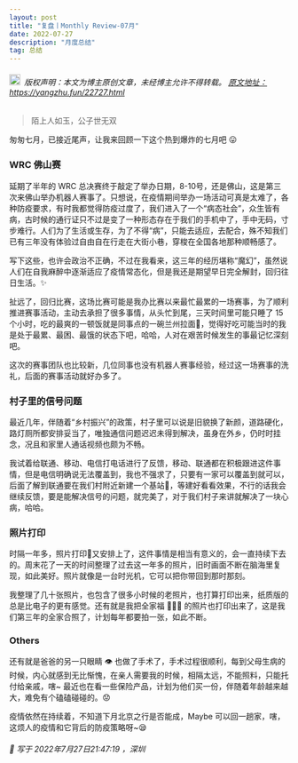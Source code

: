 ```yaml
---
layout: post
title: "复盘丨Monthly Review-07月"
date: 2022-07-27 
description: "月度总结"
tag: 总结
---   
```


<h6><img src="https://robotkang-1257995526.cos.ap-chengdu.myqcloud.com/icon/copyright.png" alt="copyright" style="display:inline;margin-bottom: -5px;" width="20" height="20"> 版权声明：本文为博主原创文章，未经博主允许不得转载。
<a target="_blank" href="https://yangzhu.fun/22727.html">原文地址：https://yangzhu.fun/22727.html </a>
</h6>                           
        
> 陌上人如玉，公子世无双         

匆匆七月，已接近尾声，让我来回顾一下这个热到爆炸的七月吧 😛        

### WRC 佛山赛            

延期了半年的 WRC 总决赛终于敲定了举办日期，8-10号，还是佛山，这是第三次来佛山举办机器人赛事了。只想说，在疫情期间举办一场活动可真是太难了，各种防疫要求，有时我都觉得防疫过度了，我们进入了一个“病态社会”，众生皆有病，古时候的通行证只不过是变了一种形态存在于我们的手机中了，手中无码，寸步难行。人们为了生活或生存，为了不得“病”，只能去适应，去配合，殊不知我们已有三年没有体验过自由自在行走在大街小巷，穿梭在全国各地那种顺畅感了。         

写下这些，也许会政治不正确，不过在我看来，这三年的经历堪称“魔幻”，虽然说人们在自我麻醉中逐渐适应了疫情常态化，但是我还是期望早日完全解封，回归往日生活。✨       

扯远了，回归比赛，这场比赛可能是我办比赛以来最忙最累的一场赛事，为了顺利推进赛事活动，主动去承担了很多事情，从头忙到尾，三天时间里可能只睡了 15 个小时，吃的最爽的一顿饭就是同事点的一碗兰州拉面🍜，觉得好吃可能当时的我是处于最累、最困、最饿的状态下吧，哈哈，人对在艰苦时候发生的事最记忆深刻吧。         

这次的赛事团队也比较新，几位同事也没有机器人赛事经验，经过这一场赛事的洗礼，后面的赛事活动就好办多了。        


### 村子里的信号问题        

最近几年，伴随着“乡村振兴”的政策，村子里可以说是旧貌换了新颜，道路硬化，路灯厕所都安排妥当了，唯独通信问题迟迟未得到解决，虽身在外乡，仍时时挂念，况且和家里人通话视频也颇为不畅。         

我试着给联通、移动、电信打电话进行了反馈，移动、联通都在积极跟进这件事情，但是电信明确说无法覆盖到，我也不强求了，只要有一家可以覆盖到就可以，后面了解到联通要在我们村附近新建一个基站🗼，等建好看看效果，不行的话我会继续反馈，要是能解决信号的问题，就完美了，对于我们村子来讲就解决了一块心病，哈哈。         

### 照片打印        

时隔一年多，照片打印📸又安排上了，这件事情是相当有意义的，会一直持续下去的。周末花了一天的时间整理了过去这一年多的照片，旧时画面不断在脑海里复现，如此美好。照片就像是一台时光机，它可以把你带回到那时那刻。       

我整理了几十张照片，也包含了很多小时候的老照片，也打算打印出来，纸质版的总是比电子的更有感觉。还有就是我把全家福 👨‍👩‍👦 的照片也打印出来了，这是我们第三年的全家合照了，计划每年都要拍一张，如此不断。          

### Others          

还有就是爸爸的另一只眼睛 👁 也做了手术了，手术过程很顺利，每到父母生病的时候，内心就感到无比惭愧，在亲人需要我的时候，相隔太远，不能照料，只能托付给亲戚，嗐~  最近也在看一些保险产品，计划为他们买一份，伴随着年龄越来越大，难免有个磕磕碰碰的。😟      

疫情依然在持续着，不知道下月北京之行是否能成，Maybe 可以回一趟家，嗐，这烦人的疫情和它背后的防疫策略呀~😪                     
                 
<h6> 

📌 写于 2022年7月27日21:47:19 ，深圳                                 

</h6>             



